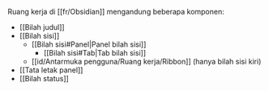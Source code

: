 Ruang kerja di [[fr/Obsidian]] mengandung beberapa komponen:

- [[Bilah judul]]
- [[Bilah sisi]]
	- [[Bilah sisi#Panel|Panel bilah sisi]]
		- [[Bilah sisi#Tab|Tab bilah sisi]]
	- [[id/Antarmuka pengguna/Ruang kerja/Ribbon]] (hanya bilah sisi kiri)
- [[Tata letak panel]]
- [[Bilah status]]
